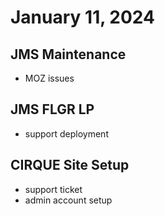 # January 11, 2024

## JMS Maintenance
- MOZ issues

## JMS FLGR LP
- support deployment

## CIRQUE Site Setup
- support ticket
- admin account setup
